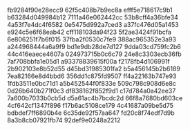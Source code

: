 fb9284f90e28ecc9
62f5c408b7b9ec8a
efff5e718617c9b1
b63284d049984b12
7111a46e062442cc
53b8cff4a36bfe34
4a53f7e4dc4f6582
0e5475d992a7ced3
a37fc476d05a1453
e924c5e6f68eab42
cff118103da94f23
5f2ae3424f91bcfa
6e806251f7b6f015
37fba2f0530c7fe9
388ac965352e3a93
a244968444a6a9f9
bd1e9db28de7d127
9dda03cd759fc2b6
44c416eaece4607a
024973715b0c6c79
24e8c3303ecb36fb
7af708bbfa1e05d1
a93378839615f00a
f2178fb4d106991f
2b902103e8b52d55
d45bd31985301fa2
b5a456145b2b6189
7ea82166e8d4bbd6
356dd1c875fd9507
ff4a22163b747e93
1fdb3511e0bc71d1
a5b452544f0f833e
509c798c908d6e8c
0d26b640b271f0c3
df838162f852f9d1
c17d784a0a42ee37
7a600b7033b0cb5d
d5a61ac4b7bcdc2d
66f8a7680bd603ce
4cf642cf1347f896
f17b6ac5108ce179
4c41687a09be5d75
bdbdef7ff6890b4e
6c35de92f57aa647
fd20c8f74edf7d9b
8a3b8cb07921fb74
92def9e0248a2212
